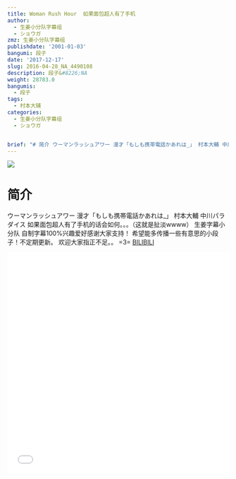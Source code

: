 ```yaml
---
title: Woman Rush Hour  如果面包超人有了手机
author:
  - 生姜小分队字幕组
  - ショウガ
zmz: 生姜小分队字幕组
publishdate: '2001-01-03'
bangumi: 段子
date: '2017-12-17'
slug: 2016-04-28_NA_4490108
description: 段子&#8226;NA
weight: 28783.0
bangumis:
  - 段子
tags:
  - 村本大辅
categories:
  - 生姜小分队字幕组
  - ショウガ


brief: "# 简介 ウーマンラッシュアワー 漫才「もしも携帯電話かあれは_」 村本大輔 中川パラダイス 如果面包超人有了手机的话会如何。。。（这就是扯淡wwww） 生姜字幕小分队 自制字幕100%兴趣爱好感谢大家支持！ 希望能多传播一些有意思的小段子！不定期更新。 欢迎大家指正不足。。 =3="
---
```

![](https://i.imgur.com/6s3iXc5.png)
# 简介  
 ウーマンラッシュアワー
漫才「もしも携帯電話かあれは_」
村本大輔  中川パラダイス
如果面包超人有了手机的话会如何。。。（这就是扯淡wwww）
生姜字幕小分队  自制字幕100%兴趣爱好感谢大家支持！
希望能多传播一些有意思的小段子！不定期更新。
欢迎大家指正不足。。 =3=
  [BILIBILI](https://www.bilibili.com/video/av4490108/)

<div class="vcontainer">  <iframe class="video" src="//www.bilibili.com/blackboard/player.html?aid=4490108" width="100%" height="500" frameborder="0" allowfullscreen="allowfullscreen"></iframe></div>
